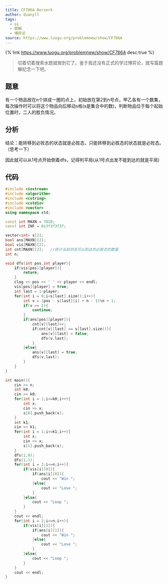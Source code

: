 ```yaml
---
title: CF786A Berzerk
author: duanyll
tags:
  - oi
  - 题解
  - 博弈论
source: https://www.luogu.org/problemnew/show/CF786A
---
```


{% link https://www.luogu.org/problemnew/show/CF786A desc:true %}

> 切着切着搜索水题就做到它了。鉴于我还没有正式的学过博弈论，就写篇题解纪念一下吧。

## 题意

有一个物品放在n个排成一圈的点上，初始放在第2到n号点，甲乙各有一个数集，每次操作时可以将这个物品向后移动s格(s是集合中的数)，判断物品位于每个起始位置时，二人的胜负情况。

<!-- more -->

## 分析

结论：能转移到必败态的状态就是必胜态，只能转移到必胜态的状态就是必败态。（思考一下）

因此就可以从1号点开始倒着dfs，记得判平局(从1号点出发不能到达的就是平局)

## 代码

```cpp
#include <iostream>
#include <algorithm>
#include <cstring>
#include <cstdio>
#include <vector>
using namespace std;

const int MAXN = 7010;
const int INF = 0x3f3f3f3f;

vector<int> s[2];
bool ans[MAXN][2];
bool vis[MAXN][2];
int cnt[MAXN][2];	//统计当前状态可以到达的必胜态的数量
int n;

void dfs(int pos,int player){
	if(vis[pos][player]){
		return;
	}
	clog << pos << ' ' << player << endl;
	vis[pos][player] = true;
	int last = 1-player;
	for(int i = 0;i<s[last].size();i++){
		int v = (pos - s[last][i] + n - 1)%n + 1;
		if(v == 1){
			continue;
		}
		if(ans[pos][player]){
			cnt[v][last]++;
			if(cnt[v][last] == s[last].size()){
				ans[v][last] = false;
				dfs(v,last);
			}
		}else{
			ans[v][last] = true;
			dfs(v,last);
		}
	}
}

int main(){
	cin >> n;
	int k0;
	cin >> k0;
	for(int i = 1;i<=k0;i++){
		int x;
		cin >> x;
		s[0].push_back(x);
	}
	int k1;
	cin >> k1;
	for(int i = 1;i<=k1;i++){
		int x;
		cin >> x;
		s[1].push_back(x);
	}
	dfs(1,0);
	dfs(1,1);
	for(int i = 2;i<=n;i++){
		if(vis[i][0]){
			if(ans[i][0]){
				cout << "Win ";
			}else{
				cout << "Lose ";
			}
		}else{
			cout << "Loop ";
		}
	}
	cout << endl;
	for(int i = 2;i<=n;i++){
		if(vis[i][1]){
			if(ans[i][1]){
				cout << "Win ";
			}else{
				cout << "Lose ";
			}
		}else{
			cout << "Loop ";
		}
	}
	cout << endl;
}
```
